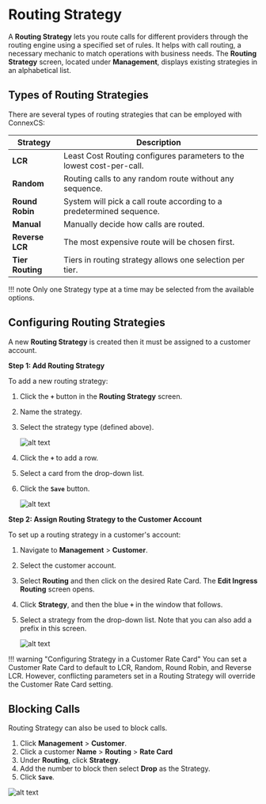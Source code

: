 # Routing Strategy

A **Routing Strategy** lets you route calls for different providers through the routing engine using a specified set of rules. It helps with call routing, a necessary mechanic to match operations with business needs. The **Routing Strategy** screen, located under **Management**, displays existing strategies in an alphabetical list. 

## Types of Routing Strategies
There are several types of routing strategies that can be employed with ConnexCS:

| Strategy  | Description     |
|----------|-------------|
| **LCR** |    Least Cost Routing configures parameters to the lowest cost-per-call. |
| **Random** |    Routing calls to any random route without any sequence. |
| **Round Robin** |    System will pick a call route according to a predetermined sequence. |
| **Manual** |    Manually decide how calls are routed.|
| **Reverse LCR** |    The most expensive route will be chosen first. |
| **Tier Routing** |    Tiers in routing strategy allows one selection per tier. |

!!! note 
    Only one Strategy type at a time may be selected from the available options.


## Configuring Routing Strategies
A new **Routing Strategy** is created then it must be assigned to a customer account. 

**Step 1: Add Routing Strategy**

To add a new routing strategy:

1. Click the **`+`** button in the **Routing Strategy** screen.
2. Name the strategy.
3. Select the strategy type (defined above).

   ![alt text][routing-strategy2]   

4. Click the **`+`** to add a row.
5. Select a card from the drop-down list.
6. Click the **`Save`** button.

   ![alt text][routing-strategy3]

**Step 2: Assign Routing Strategy to the Customer Account**

To set up a routing strategy in a customer's account:

1. Navigate to **Management** > **Customer**.
2. Select the customer account.
3. Select **Routing** and then click on the desired Rate Card. The **Edit Ingress Routing** screen opens.
5. Click **Strategy**, and then the blue **`+`** in the window that follows.
6. Select a strategy from the drop-down list.  Note that you can also add a prefix in this screen.

   ![alt text][routing-strategy6]

!!! warning "Configuring Strategy in a Customer Rate Card"
    You can set a Customer Rate Card to default to LCR, Random, Round Robin, and Reverse LCR. However, conflicting parameters set in a Routing Strategy will override the Customer Rate Card setting.


## Blocking Calls

Routing Strategy can also be used to block calls. 

1. Click **Management** > **Customer**.
1. Click a customer **Name** > **Routing** > **Rate Card**
2. Under **Routing**, click **Strategy**.
3. Add the number to block then select **Drop** as the Strategy.
4. Click **`Save`**.

![alt text][Blocking-Calls-2]

[routing-strategy2]: /customer/img/88.png "routing-strategy2"
[routing-strategy3]: /customer/img/89.png "routing-strategy3"
[routing-strategy6]: /customer/img/92.png "routing-strategy6"
[blocking-calls-2]: /customer/img/98.png "Blocking-Calls-2"
